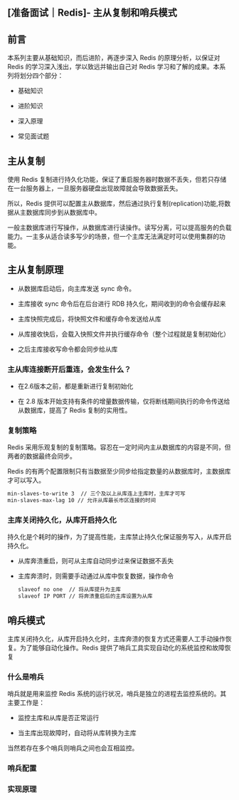 ## [准备面试｜Redis]- 主从复制和哨兵模式

## 前言

本系列主要从基础知识，而后进阶，再逐步深入 Redis 的原理分析，以保证对 Redis 的学习深入浅出，学以致远并输出自己对 Redis 学习和了解的成果。本系列将划分四个部分：

- 基础知识

- 进阶知识

- 深入原理

- 常见面试题

## 主从复制

使用 Redis 复制进行持久化功能，保证了重启服务器时数据不丢失，但若只存储在一台服务器上，一旦服务器硬盘出现故障就会导致数据丢失。

所以，Redis 提供可以配置主从数据库，然后通过执行复制(replication)功能,将数据从主数据库同步到从数据库中。

一般主数据库进行写操作，从数据库进行读操作。读写分离，可以提高服务的负载能力。一主多从适合读多写少的场景，但一个主库无法满足时可以使用集群的功能。

## 主从复制原理

- 从数据库启动后，向主库发送 sync 命令。

- 主库接收 sync 命令后在后台进行 RDB 持久化，期间收到的命令会缓存起来

- 主库快照完成后，将快照文件和缓存命令发送给从库

- 从库接收快后，会载入快照文件并执行缓存命令（整个过程就是复制初始化）

- 之后主库接收写命令都会同步给从库

### 主从库连接断开后重连，会发生什么？

- 在2.6版本之前，都是重新进行复制初始化

- 在 2.8 版本开始支持有条件的增量数据传输，仅将断线期间执行的命令传送给从数据库，提高了 Redis 复制的实用性。

### 复制策略

Redis 采用乐观复制的复制策略。容忍在一定时间内主从数据库的内容是不同，但两者的数据最终会同步。

Redis 的有两个配置限制只有当数据至少同步给指定数量的从数据库时，主数据库才可以写入。

```bash
min-slaves-to-write 3  // 三个及以上从库连上主库时，主库才可写
min-slaves-max-lag 10 // 允许从库最长市区连接的时间
```

### 主库关闭持久化，从库开启持久化

持久化是个耗时的操作，为了提高性能，主库禁止持久化保证服务写入，从库开启持久化。

- 从库奔溃重启，则可从主库自动同步过来保证数据不丢失

- 主库奔溃时，则需要手动通过从库中恢复数据，操作命令
  
  ```bash
  slaveof no one  // 将从库提升为主库
  slaveof IP PORT // 将奔溃重启后的主库设置为从库
  ```

## 哨兵模式

主库关闭持久化，从库开启持久化时，主库奔溃的恢复方式还需要人工手动操作恢复。为了能够自动化操作。Redis 提供了哨兵工具实现自动化的系统监控和故障恢复

### 什么是哨兵

哨兵就是用来监控 Redis 系统的运行状况，哨兵是独立的进程去监控系统的。其主要工作是：

- 监控主库和从库是否正常运行

- 当主库出现故障时，自动将从库转换为主库

当然若存在多个哨兵则哨兵之间也会互相监控。

### 哨兵配置

### 实现原理
